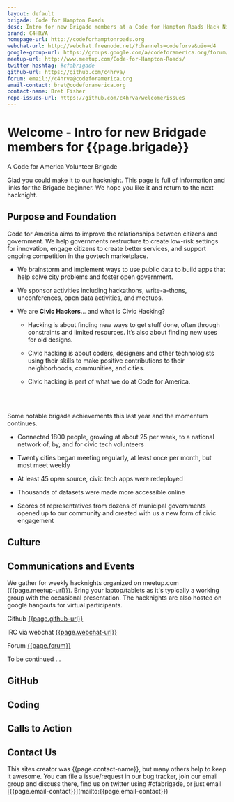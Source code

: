 ```yaml
---
layout: default
brigade: Code for Hampton Roads
desc: Intro for new Brigade members at a Code for Hampton Roads Hack Night
brand: C4HRVA
homepage-url: http://codeforhamptonroads.org
webchat-url: http://webchat.freenode.net/?channels=codeforva&uio=d4
google-group-url: https://groups.google.com/a/codeforamerica.org/forum/#!forum/c4hrva
meetup-url: http://www.meetup.com/Code-for-Hampton-Roads/
twitter-hashtag: #cfabrigade
github-url: https://github.com/c4hrva/
forum: email://c4hrva@codeforamerica.org
email-contact: bret@codeforamerica.org
contact-name: Bret Fisher
repo-issues-url: https://github.com/c4hrva/welcome/issues
---
```


# Welcome - Intro for new Bridgade members for {{page.brigade}}
A Code for America Volunteer Brigade

Glad you could make it to our hacknight. This page is full of information and links for the Brigade beginner. We hope you like it and return to the next hacknight.

## Purpose and Foundation

Code for America aims to improve the relationships between citizens and government. We help governments restructure to create low-risk settings for innovation, engage citizens to create better services, and support ongoing competition in the govtech marketplace.
 
* We brainstorm and implement ways to use public data to build apps that help solve city problems and foster open government.

* We sponsor activities including hackathons, write-a-thons, unconferences, open data activities, and meetups.
 
* We are __Civic Hackers__... and what is Civic Hacking?
   
  * Hacking is about finding new ways to get stuff done, often through constraints and limited resources. It’s also about finding new uses for old designs.
    
  * Civic hacking is about coders, designers and other technologists using their skills to make positive contributions to their neighborhoods, communities, and cities.
   
  * Civic hacking is part of what we do at Code for America.  

<br/><br/>

Some notable brigade achievements this last year and the momentum continues.
 
* Connected 1800 people, growing at about 25 per week, to a national network of, by, and for civic tech volunteers
 
* Twenty cities began meeting regularly, at least once per month, but most meet weekly
 
* At least 45 open source, civic tech apps were redeployed
 
* Thousands of datasets were made more accessible online
 
* Scores of representatives from dozens of municipal governments opened up to our community and created with us a new form of civic engagement

## Culture

## Communications and Events
We gather for weekly hacknights organized on meetup.com ({{page.meetup-url}}). Bring your laptop/tablets as it's typically a working group with the occasional presentation.  The hacknights are also hosted on google hangouts for virtual participants.  

Github [{{page.github-url}}]({{page.github-url}})

IRC via webchat [{{page.webchat-url}}]({{page.webchat-url}})

Forum  [{{page.forum}}]({{page.forum}})

To be continued ...

## GitHub

## Coding

## Calls to Action

<h2 id="contact">Contact Us</h2>
This sites creator was {{page.contact-name}}, but many others help to keep it awesome. You can file a issue/request in our bug tracker, join our email group and discuss there, find us on twitter using #cfabrigade, or just email [{{page.email-contact}}](mailto:{{page.email-contact}})
